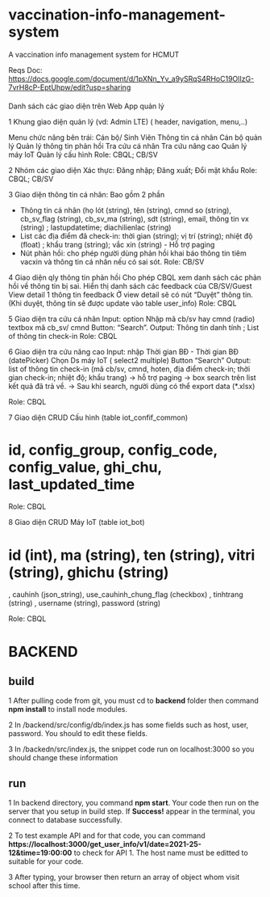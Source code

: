 # vaccination-info-management-system
A vaccination info management system for HCMUT


Reqs Doc: https://docs.google.com/document/d/1pXNn_Yv_a9ySRqS4RHoC19OlIzG-7vrH8cP-EptUhpw/edit?usp=sharing


#### 
Danh sách các giao diện trên Web App quản lý

1
Khung giao diện quản lý (vd: Admin LTE)
( header, navigation, menu,..)

Menu chức năng bên trái:
  Cán bộ/ Sinh Viên
    Thông tin cá nhân
  Cán bộ quản lý
    Quản lý thông tin phản hồi
    Tra cứu cá nhân
    Tra cứu nâng cao
    Quản lý máy IoT
    Quản lý cấu hình
Role: CBQL; CB/SV


2
Nhóm các giao diện Xác thực:
  Đăng nhập; 
  Đăng xuất; 
  Đổi mật khẩu
Role: CBQL; CB/SV


3
Giao diện thông tin cá nhân:
 Bao gồm 2 phần
  + Thông tin cá nhân (họ lót  (string), tên  (string), cmnd so  (string), cb_sv_flag (string), cb_sv_ma (string), sdt (string), email, thông tin vx (string) ; lastupdatetime; diachilienlac (string)
  + List các địa điểm đã check-in: thời gian  (string); vị trí  (string); nhiệt độ (float) ; khẩu trang  (string); vắc xin  (string)  - Hỗ trợ paging
  + Nút phản hồi: cho phép người dùng phản hồi khai báo thông tin tiêm vacxin và thông tin cá nhân nếu có sai sót.
Role: CB/SV


4
Giao diện qly thông tin phản hồi
  Cho phép CBQL xem danh sách các phản hồi về thông tin bị sai.
  Hiển thị danh sách các feedback của CB/SV/Guest
  View detail 1 thông tin feedback
  Ở view detail sẽ có nút “Duyệt” thông tin. (Khi duyệt, thông tin sẽ được update vào table user_info)
Role: CBQL


5
Giao diện tra cứu cá nhân
Input: 
option Nhập mã cb/sv hay cmnd (radio)
textbox mã cb_sv/ cmnd
Button: “Search”.
Output: 
   Thông tin danh tính ; 
   List of thông tin check-in
Role: CBQL


6
Giao diện tra cứu nâng cao
Input: nhập 
Thời gian BĐ - Thời gian BĐ (datePicker)
Chọn Ds máy IoT ( select2 multiple)
Button “Search”
Output: list of thông tin check-in  (mã cb/sv, cmnd, hoten, địa điểm check-in; thời gian check-in; nhiệt độ; khẩu trang) 
→  hỗ trợ paging
→ box search trên list kết quả đã trả về.
           → Sau khi search, người dùng có thể export data (*.xlsx)


Role: CBQL


7
Giao diện CRUD Cấu hình  (table iot_confif_common)
# id, config_group, config_code, config_value, ghi_chu, last_updated_time
Role: CBQL


8
Giao diện CRUD Máy IoT  (table iot_bot)
# id (int), ma  (string), ten  (string), vitri  (string), ghichu  (string)
, cauhinh (json_string), use_cauhinh_chung_flag (checkbox)
, tinhtrang (string)
, username (string), password (string)


Role: CBQL


# BACKEND

## build
1 
After pulling code from git, you must cd to **backend** folder then command **npm install** to install node modules.

2
In /backend/src/config/db/index.js has some fields such as host, user, password. You should to edit these fields.

3
In /backedn/src/index.js, the snippet code run on localhost:3000 so you should change these information

## run
1
In backend directory, you command **npm start**. Your code then run on the server that you setup in build step. If **Success!** appear in the terminal, you connect to database successfully.

2
To test example API and for that code, you can command **https://localhost:3000/get_user_info/v1/date=2021-25-12&time=19:00:00** to check for API 1. The host name must be editted to suitable for your code.

3
After typing, your browser then return an array of object whom visit school after this time.
